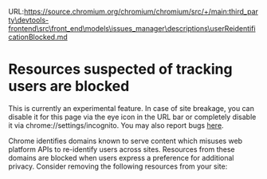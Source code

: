 URL:https://source.chromium.org/chromium/chromium/src/+/main:third_party\devtools-frontend\src\front_end\models\issues_manager\descriptions\userReidentificationBlocked.md
# Resources suspected of tracking users are blocked

This is currently an experimental feature. In case of site breakage, you can disable it for this page via the eye icon in the URL bar or completely disable it via chrome://settings/incognito. You may also report bugs [here](userReidentificationBugReports).

Chrome identifies domains known to serve content which misuses web platform APIs to re-identify users across sites. Resources from these domains are blocked when users express a preference for additional privacy. Consider removing the following resources from your site:
